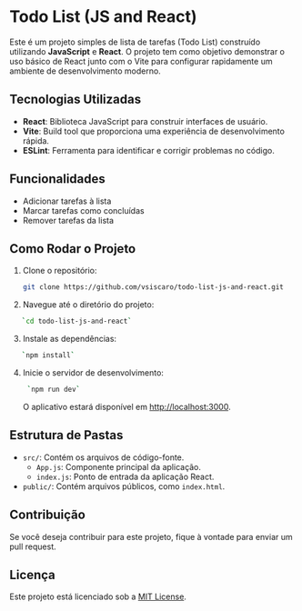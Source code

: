 # Todo List (JS and React)

Este é um projeto simples de lista de tarefas (Todo List) construído utilizando **JavaScript** e **React**. O projeto tem como objetivo demonstrar o uso básico de React junto com o Vite para configurar rapidamente um ambiente de desenvolvimento moderno.

## Tecnologias Utilizadas

- **React**: Biblioteca JavaScript para construir interfaces de usuário.
- **Vite**: Build tool que proporciona uma experiência de desenvolvimento rápida.
- **ESLint**: Ferramenta para identificar e corrigir problemas no código.

## Funcionalidades

- Adicionar tarefas à lista
- Marcar tarefas como concluídas
- Remover tarefas da lista

## Como Rodar o Projeto

1. Clone o repositório:

   ```bash
   git clone https://github.com/vsiscaro/todo-list-js-and-react.git
   ```

2. Navegue até o diretório do projeto:

```bash
   `cd todo-list-js-and-react`
```

3. Instale as dependências:

```bash
   `npm install`
```

4. Inicie o servidor de desenvolvimento:

   ```bash
    `npm run dev`
   ```

   O aplicativo estará disponível em [http://localhost:3000](http://localhost:3000).

## Estrutura de Pastas

- `src/`: Contém os arquivos de código-fonte.
  - `App.js`: Componente principal da aplicação.
  - `index.js`: Ponto de entrada da aplicação React.
- `public/`: Contém arquivos públicos, como `index.html`.

## Contribuição

Se você deseja contribuir para este projeto, fique à vontade para enviar um pull request.

## Licença

Este projeto está licenciado sob a [MIT License](LICENSE).
